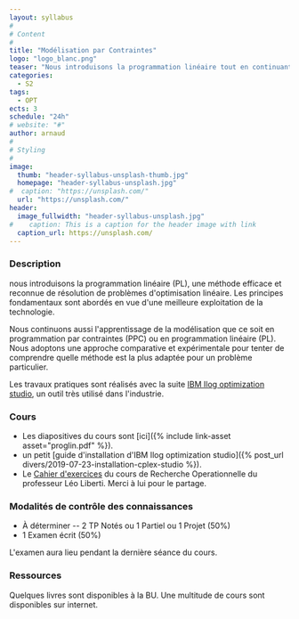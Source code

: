 ```yaml
---
layout: syllabus
#
# Content
#
title: "Modélisation par Contraintes"
logo: "logo_blanc.png"
teaser: "Nous introduisons la programmation linéaire tout en continuant l'apprentissage de la modélisation PPC/PL avec un solveur très utilisé dans l'industrie."
categories:
  - S2
tags:
  - OPT
ects: 3
schedule: "24h"
# website: "#"
author: arnaud
#
# Styling
#
image:
  thumb: "header-syllabus-unsplash-thumb.jpg"
  homepage: "header-syllabus-unsplash.jpg"
#  caption: "https://unsplash.com/"
  url: "https://unsplash.com/"
header:
  image_fullwidth: "header-syllabus-unsplash.jpg"
#    caption: This is a caption for the header image with link
  caption_url: https://unsplash.com/
---
```


### Description ###

nous introduisons la programmation linéaire (PL), une méthode efficace et reconnue de résolution de problèmes d'optimisation linéaire.
Les principes fondamentaux sont abordés en vue d'une meilleure exploitation de la technologie.

Nous continuons aussi l'apprentissage de la modélisation que ce soit en programmation par contraintes (PPC) ou en programmation linéaire (PL).
Nous adoptons une approche comparative et expérimentale pour tenter de comprendre quelle méthode est la plus adaptée pour un problème particulier.

Les travaux pratiques sont réalisés avec la suite [IBM Ilog optimization studio](https://www.ibm.com/fr-fr/products/ilog-cplex-optimization-studio), un outil très utilisé dans l'industrie.

### Cours ###

 - Les diapositives du cours sont [ici]({% include link-asset asset="proglin.pdf" %}).
 - un petit [guide d'installation d'IBM Ilog optimization studio]({% post_url divers/2019-07-23-installation-cplex-studio %}).
 - Le [Cahier d'exercices](https://www.enseignement.polytechnique.fr/profs/informatique/Leo.Liberti/teaching/isic/isc610a-08/) du cours de Recherche Operationnelle du professeur Léo Liberti. Merci à lui pour le partage.

### Modalités de contrôle des connaissances ###
 - À déterminer -- 2 TP Notés ou 1 Partiel ou 1 Projet (50%)
 - 1 Examen écrit (50%)

L'examen aura lieu pendant la dernière séance du cours.

### Ressources ###

Quelques livres sont disponibles à la BU.
Une multitude de cours sont disponibles sur internet.
